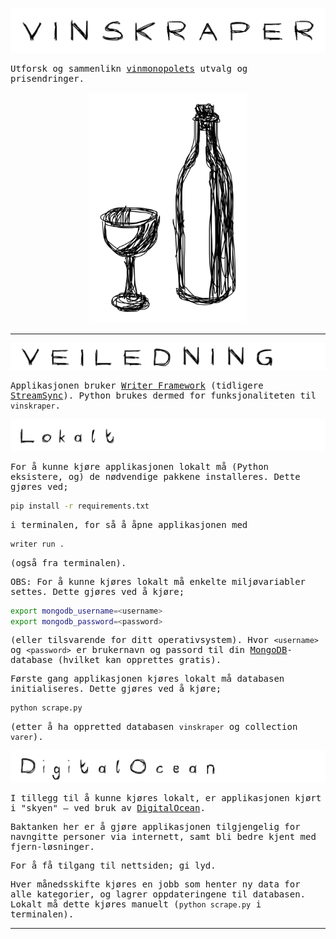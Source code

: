 <body style="font-family:monospace;">


![Vinskraper](./static/vinskraper.jpg)

Utforsk og sammenlikn [vinmonopolets](https://www.vinmonopolet.no) utvalg og prisendringer.

<div style="text-align: center;">
    <img src="./static/logo.jpg" style="width: 50%;">
</div>

---

![Veiledning](./static/veiledning.jpg)

Applikasjonen bruker [Writer Framework](https://dev.writer.com/framework/introduction)
(tidligere [StreamSync](https://pypi.org/project/streamsync/)). Python brukes dermed for
funksjonaliteten til `vinskraper`.

![Lokalt](./static/lokalt.jpg)

For å kunne kjøre applikasjonen lokalt må (Python eksistere, og) de nødvendige pakkene
installeres. Dette gjøres ved;

```bash
pip install -r requirements.txt
```

i terminalen, for så å åpne applikasjonen med

```bash
writer run .
```

(også fra terminalen).

OBS: For å kunne kjøres lokalt må enkelte miljøvariabler settes. Dette gjøres ved å kjøre;

```bash
export mongodb_username=<username>
export mongodb_password=<password>
```

(eller tilsvarende for ditt operativsystem). Hvor `<username>` og `<password>` er brukernavn og passord til din [MongoDB](https://www.mongodb.com)-database (hvilket kan opprettes gratis).

Første gang applikasjonen kjøres lokalt må databasen initialiseres. Dette gjøres ved å kjøre;

```bash
python scrape.py
```

(etter å ha oppretted databasen `vinskraper` og collection `varer`).

![DigitalOcean](./static/DigitalOcean.jpg)

I tillegg til å kunne kjøres lokalt, er applikasjonen kjørt i "skyen" – ved bruk av
[DigitalOcean](https://www.digitalocean.com).

Baktanken her er å gjøre applikasjonen tilgjengelig for navngitte personer via internett, samt
bli bedre kjent med fjern-løsninger.

For å få tilgang til nettsiden; gi lyd.

Hver månedsskifte kjøres en jobb som henter ny data for alle kategorier, og lagrer oppdateringene til databasen. Lokalt må dette kjøres manuelt (`python scrape.py` i terminalen).

---

</body>
